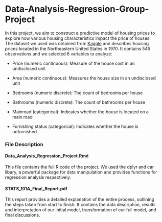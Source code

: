 # Data-Analysis-Regression-Group-Project

In this project, we aim to construct a predictive model of housing prices to explore how various housing
characteristics impact the price of houses. The dataset we used was obtained from [Kaggle](https://www.kaggle.com/datasets/yasserh/housing-prices-dataset/data) and describes
housing prices located in the Northeastern United States in 1970. It contains 545 observations and we
selected 6 variables to analyze:

- Price (numeric continuous): Measure of the house cost in an undisclosed unit

- Area (numeric continuous): Measures the house size in an undisclosed unit

- Bedrooms (numeric discrete): The count of bedrooms per house

- Bathrooms (numeric discrete): The count of bathrooms per house

- Mainroad (categorical): Indicates whether the house is located on a main road

- Furnishing status (categorical): Indicates whether the house is unfurnished

### File Description

#### Data_Analysis_Regression_Project.Rmd

This file contains the full R code of the project. We used the dplyr and car libary, a powerful package for data manipulation and provides functions for regression analysis respectively.

#### STATS_101A_Final_Report.pdf

This report provides a detailed explanation of the entire process, outlining the steps taken from start to finish. It contains the data description, results and interpretation of our initial model, transformation of our full model, and final discussions.
